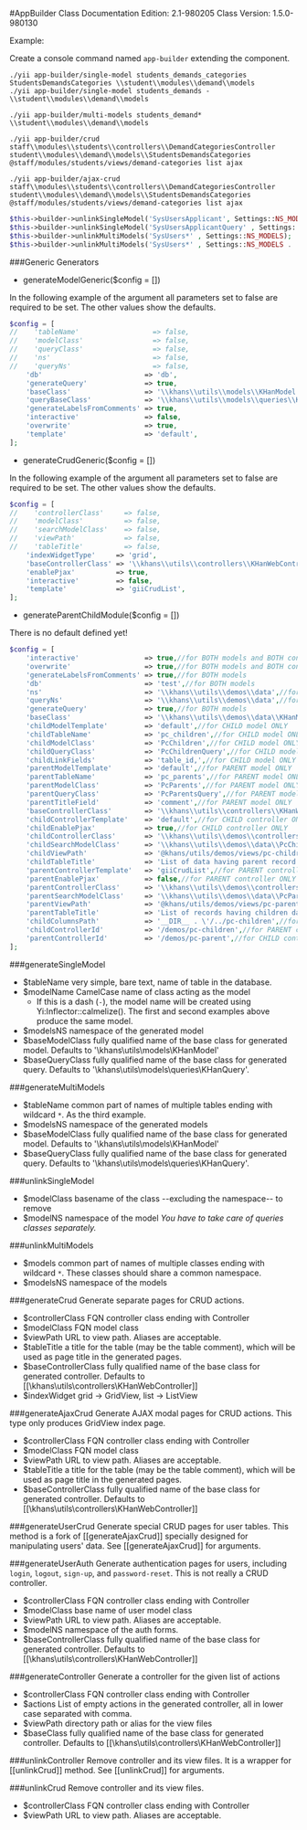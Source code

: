 #AppBuilder Class
Documentation Edition: 2.1-980205
Class Version: 1.5.0-980130

Example:

Create a console command named `app-builder` extending the component.

```
./yii app-builder/single-model students_demands_categories StudentsDemandsCategories \\student\\modules\\demand\\models
./yii app-builder/single-model students_demands - \\student\\modules\\demand\\models

./yii app-builder/multi-models students_demand* \\student\\modules\\demand\\models

./yii app-builder/crud staff\\modules\\students\\controllers\\DemandCategoriesController student\\modules\\demand\\models\\StudentsDemandsCategories @staff/modules/students/views/demand-categories list ajax

./yii app-builder/ajax-crud staff\\modules\\students\\controllers\\DemandCategoriesController student\\modules\\demand\\models\\StudentsDemandsCategories @staff/modules/students/views/demand-categories list ajax
```
```php
$this->builder->unlinkSingleModel('SysUsersApplicant', Settings::NS_MODELS );
$this->builder->unlinkSingleModel('SysUsersApplicantQuery' , Settings::NS_MODELS . '\\queries');
$this->builder->unlinkMultiModels('SysUsers*' , Settings::NS_MODELS);
$this->builder->unlinkMultiModels('SysUsers*' , Settings::NS_MODELS . '\\queries');

```

###Generic Generators
+ generateModelGeneric($config = [])

In the following example of the argument all parameters set to false are required to be set.
The other values show the defaults.

```php
$config = [
//    'tableName'                  => false,
//    'modelClass'                 => false,
//    'queryClass'                 => false,
//    'ns'                         => false,
//    'queryNs'                    => false,
    'db'                         => 'db',
    'generateQuery'              => true,
    'baseClass'                  => '\\khans\\utils\\models\\KHanModel',
    'queryBaseClass'             => '\\khans\\utils\\models\\queries\\KHanQuery',
    'generateLabelsFromComments' => true,
    'interactive'                => false,
    'overwrite'                  => true,
    'template'                   => 'default',
];
```

+ generateCrudGeneric($config = [])

In the following example of the argument all parameters set to false are required to be set.
The other values show the defaults.

```php
$config = [
//    'controllerClass'     => false,
//    'modelClass'          => false,
//    'searchModelClass'    => false,
//    'viewPath'            => false,
//    'tableTitle'          => false,
    'indexWidgetType'     => 'grid',
    'baseControllerClass' => '\\khans\\utils\\controllers\\KHanWebController',
    'enablePjax'          => true,
    'interactive'         => false,
    'template'            => 'giiCrudList',
];
```

+ generateParentChildModule($config = [])

There is no default defined yet!

```php
$config = [
    'interactive'                => true,//for BOTH models and BOTH controllers
    'overwrite'                  => true,//for BOTH models and BOTH controllers
    'generateLabelsFromComments' => true,//for BOTH models
    'db'                         => 'test',//for BOTH models
    'ns'                         => '\\khans\\utils\\demos\\data',//for BOTH models
    'queryNs'                    => '\\khans\\utils\\demos\\data',//for BOTH models
    'generateQuery'              => true,//for BOTH models
    'baseClass'                  => '\\khans\\utils\\demos\\data\\KHanModel',//for BOTH models
    'childModelTemplate'         => 'default',//for CHILD model ONLY
    'childTableName'             => 'pc_children',//for CHILD model ONLY
    'childModelClass'            => 'PcChildren',//for CHILD model ONLY
    'childQueryClass'            => 'PcChildrenQuery',//for CHILD model ONLY
    'childLinkFields'            => 'table_id,',//for CHILD model ONLY
    'parentModelTemplate'        => 'default',//for PARENT model ONLY
    'parentTableName'            => 'pc_parents',//for PARENT model ONLY
    'parentModelClass'           => 'PcParents',//for PARENT model ONLY
    'parentQueryClass'           => 'PcParentsQuery',//for PARENT model ONLY
    'parentTitleField'           => 'comment',//for PARENT model ONLY
    'baseControllerClass'        => '\\khans\\utils\\controllers\\KHanWebController',//for BOTH controllers
    'childControllerTemplate'    => 'default',//for CHILD controller ONLY
    'childEnablePjax'            => true,//for CHILD controller ONLY
    'childControllerClass'       => '\\khans\\utils\\demos\\controllers\\PcChildrenController',//for CHILD controller ONLY
    'childSearchModelClass'      => '\\khans\\utils\\demos\\data\\PcChildrenSearch',//for CHILD controller ONLY
    'childViewPath'              => '@khans/utils/demos/views/pc-children',//for CHILD controller ONLY
    'childTableTitle'            => 'List of data having parent record',//for CHILD controller ONLY
    'parentControllerTemplate'   => 'giiCrudList',//for PARENT controller ONLY
    'parentEnablePjax'           => false,//for PARENT controller ONLY
    'parentControllerClass'      => '\\khans\\utils\\demos\\controllers\\PcParentsController',//for PARENT controller ONLY
    'parentSearchModelClass'     => '\\khans\\utils\\demos\\data\\PcParentsSearch',//for PARENT controller ONLY
    'parentViewPath'             => '@khans/utils/demos/views/pc-parents',//for PARENT controller ONLY
    'parentTableTitle'           => 'List of records having children data',//for PARENT controller ONLY
    'childColumnsPath'           => '__DIR__ . \'/../pc-children',//for PARENT controller ONLY
    'childControllerId'          => '/demos/pc-children',//for PARENT controller ONLY
    'parentControllerId'         => '/demos/pc-parent',//for CHILD controller ONLY
];
```

###generateSingleModel
+ $tableName very simple, bare text, name of table in the database.
+ $modelName CamelCase name of class acting as the model
   - If this is a dash (`-`), the model name will be created using Yi:Inflector::calmelize(). The first and second examples above produce the same model.
+ $modelsNS namespace of the generated model
+ $baseModelClass fully qualified name of the base class for generated model. Defaults to '\\khans\\utils\\models\\KHanModel' 
+ $baseQueryClass fully qualified name of the base class for generated query. Defaults to '\\khans\\utils\\models\\queries\\KHanQuery'.

###generateMultiModels
+ $tableName common part of names of multiple tables ending with wildcard `*`. As the third example.
+ $modelsNS namespace of the generated models
+ $baseModelClass fully qualified name of the base class for generated model. Defaults to '\\khans\\utils\\models\\KHanModel' 
+ $baseQueryClass fully qualified name of the base class for generated query. Defaults to '\\khans\\utils\\models\\queries\\KHanQuery'.

###unlinkSingleModel
+ $modelClass basename of the class --excluding the namespace-- to remove
+ $modelNS namespace of the model
*You have to take care of queries classes separately.*

###unlinkMultiModels
+ $models common part of names of multiple classes ending with wildcard `*`. These classes should share a common namespace.
+ $modelsNS namespace of the models

###generateCrud
Generate separate pages for CRUD actions. 
+ $controllerClass FQN controller class ending with Controller 
+ $modelClass FQN model class
+ $viewPath URL to view path. Aliases are acceptable.
+ $tableTitle a title for the table (may be the table comment), which will be used as page title in the generated pages.
+ $baseControllerClass fully qualified name of the base class for generated controller. Defaults to [[\\khans\\utils\\controllers\\KHanWebController]]
+ $indexWidget grid -> GridView, list -> ListView

###generateAjaxCrud
Generate AJAX modal pages for CRUD actions. This type only produces GridView index page.
+ $controllerClass FQN controller class ending with Controller 
+ $modelClass FQN model class
+ $viewPath URL to view path. Aliases are acceptable.
+ $tableTitle a title for the table (may be the table comment), which will be used as page title in the generated pages.
+ $baseControllerClass fully qualified name of the base class for generated controller. Defaults to [[\\khans\\utils\\controllers\\KHanWebController]]

###generateUserCrud
Generate special CRUD pages for user tables. This method is a fork of [[generateAjaxCrud]] specially designed for manipulating users' data. See [[generateAjaxCrud]] for arguments.

###generateUserAuth
Generate authentication pages for users, including `login`, `logout`, `sign-up`, and `password-reset`. This is not really a CRUD controller. 
+ $controllerClass FQN controller class ending with Controller 
+ $modelClass base name of user model class
+ $viewPath URL to view path. Aliases are acceptable.
+ $modelNS namespace of the auth forms.
+ $baseControllerClass fully qualified name of the base class for generated controller. Defaults to [[\\khans\\utils\\controllers\\KHanWebController]]

###generateController
Generate a controller for the given list of actions
+ $controllerClass FQN controller class ending with Controller 
+ $actions List of empty actions in the generated controller, all in lower case separated with comma.
+ $viewPath directory path or alias for the view files
+ $baseClass fully qualified name of the base class for generated controller. Defaults to [[\\khans\\utils\\controllers\\KHanWebController]]

###unlinkController
Remove controller and its view files. It is a wrapper for [[unlinkCrud]] method. See [[unlinkCrud]] for arguments.

###unlinkCrud
Remove controller and its view files.
+ $controllerClass FQN controller class ending with Controller 
+ $viewPath URL to view path. Aliases are acceptable.
